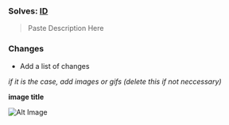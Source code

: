 ### Solves: [ID](Link)

> Paste Description Here

### Changes

- Add a list of changes


_if it is the case, add images or gifs (delete this if not neccessary)_

**image title**

![Alt Image](img-url)
